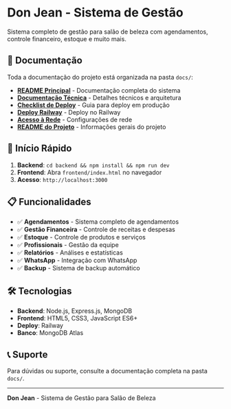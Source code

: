 # Don Jean - Sistema de Gestão

Sistema completo de gestão para salão de beleza com agendamentos, controle financeiro, estoque e muito mais.

## 📁 Documentação

Toda a documentação do projeto está organizada na pasta `docs/`:

- **[README Principal](docs/README.md)** - Documentação completa do sistema
- **[Documentação Técnica](docs/DOCUMENTACAO-COMPLETA.md)** - Detalhes técnicos e arquitetura
- **[Checklist de Deploy](docs/DEPLOY_CHECKLIST.md)** - Guia para deploy em produção
- **[Deploy Railway](docs/RAILWAY_DEPLOY_COMPLETE.md)** - Deploy no Railway
- **[Acesso à Rede](docs/ACESSO_REDE.md)** - Configurações de rede
- **[README do Projeto](docs/README-PROJETO.md)** - Informações gerais do projeto

## 🚀 Início Rápido

1. **Backend**: `cd backend && npm install && npm run dev`
2. **Frontend**: Abra `frontend/index.html` no navegador
3. **Acesso**: `http://localhost:3000`

## 📋 Funcionalidades

- ✅ **Agendamentos** - Sistema completo de agendamentos
- ✅ **Gestão Financeira** - Controle de receitas e despesas
- ✅ **Estoque** - Controle de produtos e serviços
- ✅ **Profissionais** - Gestão da equipe
- ✅ **Relatórios** - Análises e estatísticas
- ✅ **WhatsApp** - Integração com WhatsApp
- ✅ **Backup** - Sistema de backup automático

## 🛠️ Tecnologias

- **Backend**: Node.js, Express.js, MongoDB
- **Frontend**: HTML5, CSS3, JavaScript ES6+
- **Deploy**: Railway
- **Banco**: MongoDB Atlas

## 📞 Suporte

Para dúvidas ou suporte, consulte a documentação completa na pasta `docs/`.

---

**Don Jean** - Sistema de Gestão para Salão de Beleza
